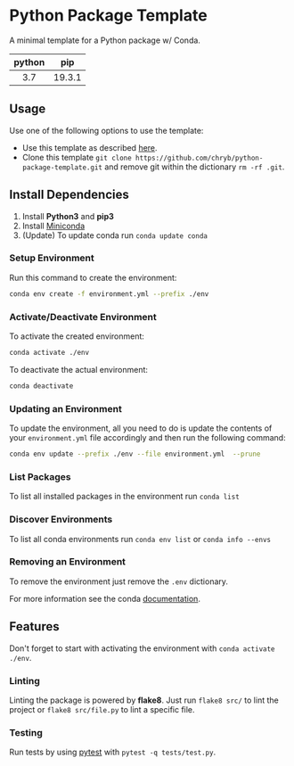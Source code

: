 # Python Package Template

A minimal template for a Python package w/ Conda.

|python|pip|
|:--:|:--:|
|3.7|19.3.1|

## Usage

Use one of the following options to use the template:

* Use this template as described [here](https://help.github.com/en/github/creating-cloning-and-archiving-repositories/creating-a-repository-from-a-template).
* Clone this template `git clone https://github.com/chryb/python-package-template.git` and remove git within the dictionary `rm -rf .git`.

## Install Dependencies

1. Install **Python3** and **pip3**
2. Install [Miniconda](https://docs.conda.io/en/latest/miniconda.html)
3. (Update) To update conda run `conda update conda`

### Setup Environment

Run this command to create the environment:

```bash
conda env create -f environment.yml --prefix ./env
```

### Activate/Deactivate Environment

To activate the created environment:

```bash
conda activate ./env
```

To deactivate the actual environment:

```bash
conda deactivate
```

### Updating an Environment

To update the environment, all you need to do is update the contents of your `environment.yml` file accordingly and then run the following command:

```bash
conda env update --prefix ./env --file environment.yml  --prune
```

### List Packages

To list all installed packages in the environment run `conda list`

### Discover Environments

To list all conda environments run `conda env list` or `conda info --envs`

### Removing an Environment

To remove the environment just remove the `.env` dictionary.

For more information see the conda [documentation](https://docs.conda.io/projects/conda/en/latest/user-guide/tasks/manage-environments.html).

## Features

Don't forget to start with activating the environment with `conda activate ./env`.

### Linting

Linting the package is powered by **flake8**. Just run `flake8 src/` to lint the project or `flake8 src/file.py` to lint a specific file.

### Testing

Run tests by using [pytest](http://doc.pytest.org/en/latest/contents.html) with `pytest -q tests/test.py`.
